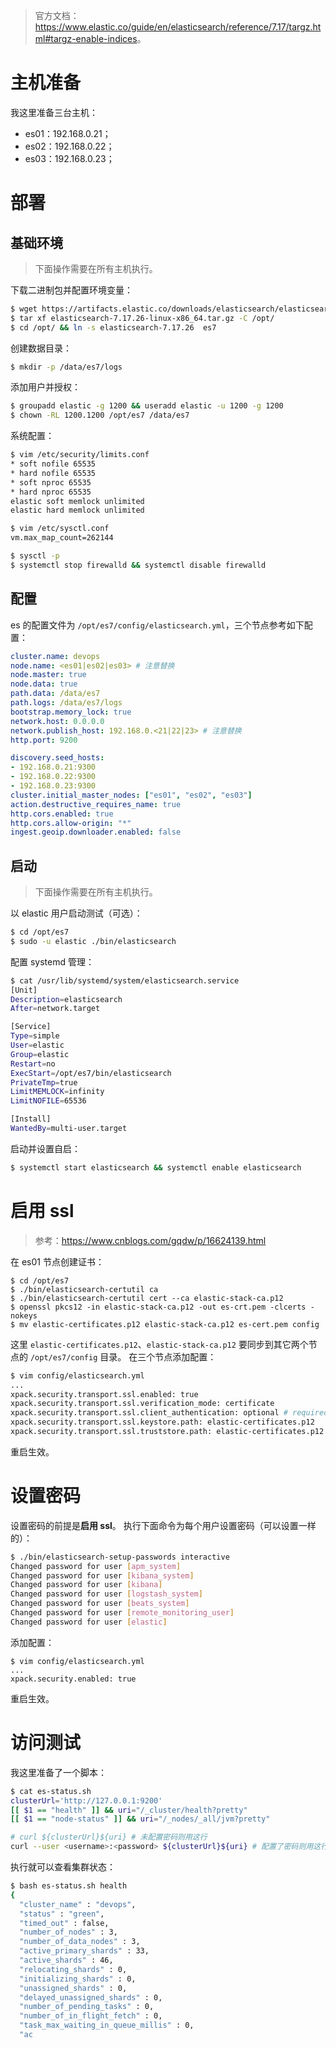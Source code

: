 > 官方文档：<https://www.elastic.co/guide/en/elasticsearch/reference/7.17/targz.html#targz-enable-indices>。

# 主机准备
我这里准备三台主机：
- es01：192.168.0.21；
- es02：192.168.0.22；
- es03：192.168.0.23；
# 部署
## 基础环境
> 下面操作需要在所有主机执行。

下载二进制包并配置环境变量：
```sh
$ wget https://artifacts.elastic.co/downloads/elasticsearch/elasticsearch-7.17.26-linux-x86_64.tar.gz
$ tar xf elasticsearch-7.17.26-linux-x86_64.tar.gz -C /opt/
$ cd /opt/ && ln -s elasticsearch-7.17.26  es7
```
创建数据目录：
```sh
$ mkdir -p /data/es7/logs
```
添加用户并授权：
```sh
$ groupadd elastic -g 1200 && useradd elastic -u 1200 -g 1200
$ chown -RL 1200.1200 /opt/es7 /data/es7
```
系统配置：
```sh
$ vim /etc/security/limits.conf
* soft nofile 65535
* hard nofile 65535
* soft nproc 65535
* hard nproc 65535
elastic soft memlock unlimited
elastic hard memlock unlimited

$ vim /etc/sysctl.conf
vm.max_map_count=262144

$ sysctl -p
$ systemctl stop firewalld && systemctl disable firewalld
```
## 配置
es 的配置文件为 `/opt/es7/config/elasticsearch.yml`，三个节点参考如下配置：
```yaml
cluster.name: devops
node.name: <es01|es02|es03> # 注意替换
node.master: true
node.data: true
path.data: /data/es7
path.logs: /data/es7/logs
bootstrap.memory_lock: true
network.host: 0.0.0.0
network.publish_host: 192.168.0.<21|22|23> # 注意替换
http.port: 9200

discovery.seed_hosts: 
- 192.168.0.21:9300
- 192.168.0.22:9300
- 192.168.0.23:9300
cluster.initial_master_nodes: ["es01", "es02", "es03"]
action.destructive_requires_name: true
http.cors.enabled: true
http.cors.allow-origin: "*"
ingest.geoip.downloader.enabled: false
```
## 启动
> 下面操作需要在所有主机执行。

以 elastic 用户启动测试（可选）：
```sh
$ cd /opt/es7
$ sudo -u elastic ./bin/elasticsearch
```
配置 systemd 管理：
```sh
$ cat /usr/lib/systemd/system/elasticsearch.service
[Unit]
Description=elasticsearch
After=network.target

[Service]
Type=simple
User=elastic
Group=elastic
Restart=no
ExecStart=/opt/es7/bin/elasticsearch
PrivateTmp=true
LimitMEMLOCK=infinity
LimitNOFILE=65536

[Install]
WantedBy=multi-user.target
```
启动并设置自启：
```sh
$ systemctl start elasticsearch && systemctl enable elasticsearch
```
# 启用 ssl
> 参考：<https://www.cnblogs.com/gqdw/p/16624139.html>

在 es01 节点创建证书：
```
$ cd /opt/es7
$ ./bin/elasticsearch-certutil ca
$ ./bin/elasticsearch-certutil cert --ca elastic-stack-ca.p12
$ openssl pkcs12 -in elastic-stack-ca.p12 -out es-crt.pem -clcerts -nokeys
$ mv elastic-certificates.p12 elastic-stack-ca.p12 es-cert.pem config
```
这里 `elastic-certificates.p12`、`elastic-stack-ca.p12` 要同步到其它两个节点的  `/opt/es7/config` 目录。
在三个节点添加配置：
```sh
$ vim config/elasticsearch.yml
...
xpack.security.transport.ssl.enabled: true
xpack.security.transport.ssl.verification_mode: certificate 
xpack.security.transport.ssl.client_authentication: optional # required
xpack.security.transport.ssl.keystore.path: elastic-certificates.p12
xpack.security.transport.ssl.truststore.path: elastic-certificates.p12
```
重启生效。
# 设置密码
设置密码的前提是**启用 ssl**。
执行下面命令为每个用户设置密码（可以设置一样的）：
```sh
$ ./bin/elasticsearch-setup-passwords interactive
Changed password for user [apm_system]
Changed password for user [kibana_system]
Changed password for user [kibana]
Changed password for user [logstash_system]
Changed password for user [beats_system]
Changed password for user [remote_monitoring_user]
Changed password for user [elastic]
```
添加配置：
```
$ vim config/elasticsearch.yml
...
xpack.security.enabled: true
```
重启生效。
# 访问测试
我这里准备了一个脚本：
```sh
$ cat es-status.sh
clusterUrl='http://127.0.0.1:9200'
[[ $1 == "health" ]] && uri="/_cluster/health?pretty"
[[ $1 == "node-status" ]] && uri="/_nodes/_all/jvm?pretty"

# curl ${clusterUrl}${uri} # 未配置密码则用这行
curl --user <username>:<password> ${clusterUrl}${uri} # 配置了密码则用这行
```
执行就可以查看集群状态：
```sh
$ bash es-status.sh health
{
  "cluster_name" : "devops",
  "status" : "green",
  "timed_out" : false,
  "number_of_nodes" : 3,
  "number_of_data_nodes" : 3,
  "active_primary_shards" : 33,
  "active_shards" : 46,
  "relocating_shards" : 0,
  "initializing_shards" : 0,
  "unassigned_shards" : 0,
  "delayed_unassigned_shards" : 0,
  "number_of_pending_tasks" : 0,
  "number_of_in_flight_fetch" : 0,
  "task_max_waiting_in_queue_millis" : 0,
  "ac
```